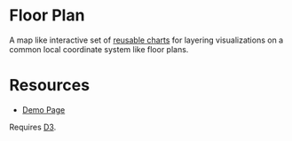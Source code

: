 # Floor Plan

A map like interactive set of [reusable charts](http://bost.ocks.org/mike/chart/) for layering visualizations on a common local coordinate system like floor plans.

# Resources

 * [Demo Page](http://dciarletta.github.com/d3-floorplan/) 

Requires [D3](http://mbostock.github.com/d3/).